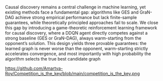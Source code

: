 Causal discovery remains a central challenge in machine learning, yet existing methods face a
fundamental gap: algorithms like GES and GraN-DAG achieve strong empirical performance but lack
finite-sample guarantees, while theoretically principled approaches fail to scale. We close this gap by
introducing a game-theoretic reinforcement learning framework for causal discovery, where a
DDQN agent directly competes against a strong baseline (GES or GraN–DAG), always warm-starting
from the opponent’s solution. This design yields three provable guarantees: the learned graph is
never worse than the opponent, warm-starting strictly accelerates convergence, and most importantly
with high probability the algorithm selects the true best candidate graph

https://github.com/Amartya-Roy/Competition_is_the_key/blob/main/competition_is_the_key.png


